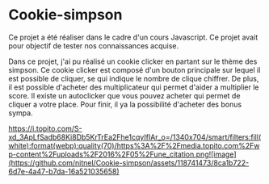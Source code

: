 # Cookie-simpson
Ce projet a été réaliser dans le cadre d'un cours Javascript. Ce projet avait pour objectif de tester nos connaissances acquise. 

Dans ce projet, j'ai pu réalisé un cookie clicker en partant sur le thème des simpson. Ce cookie clicker  est composé d'un bouton principale sur lequel il est possible de cliquer, se qui indique le nombre de clique chiffrer. De plus, il est possible d'acheter des multiplicateur qui permet d'aider a multiplier le score. Il existe un autoclicker que vous pouvez acheter qui permet de cliquer a votre place. Pour finir, il ya la possibilité d'acheter des bonus sympa. 

https://i.topito.com/S-xd_3ApLfSadb68Ki8Db5KrTrEa2Fhe1cqyIfIAr_o=/1340x704/smart/filters:fill(white):format(webp):quality(70)/https%3A%2F%2Fmedia.topito.com%2Fwp-content%2Fuploads%2F2016%2F05%2Fune_citation.png![image](https://github.com/nitnel/Cookie-simpson/assets/118741473/8ca1b722-6d7e-4a47-b7da-16a521035658)
